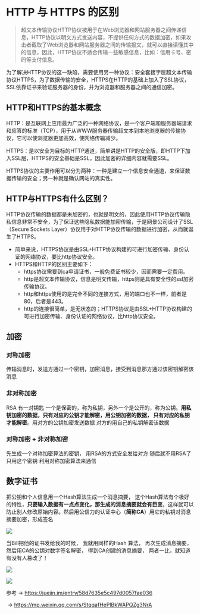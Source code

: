 #  HTTP 与 HTTPS 的区别

> 超文本传输协议HTTP协议被用于在Web浏览器和网站服务器之间传递信息，HTTP协议以明文方式发送内容，不提供任何方式的数据加密，如果攻击者截取了Web浏览器和网站服务器之间的传输报文，就可以直接读懂其中的信息，因此，HTTP协议不适合传输一些敏感信息，比如：信用卡号、密码等支付信息。



为了解决HTTP协议的这一缺陷，需要使用另一种协议：安全套接字层超文本传输协议HTTPS，为了数据传输的安全，HTTPS在HTTP的基础上加入了SSL协议，SSL依靠证书来验证服务器的身份，并为浏览器和服务器之间的通信加密。



## HTTP和HTTPS的基本概念

HTTP：是互联网上应用最为广泛的一种网络协议，是一个客户端和服务器端请求和应答的标准（TCP），用于从WWW服务器传输超文本到本地浏览器的传输协议，它可以使浏览器更加高效，使网络传输减少。

HTTPS：是以安全为目标的HTTP通道，简单讲是HTTP的安全版，即HTTP下加入SSL层，HTTPS的安全基础是SSL，因此加密的详细内容就需要SSL。

HTTPS协议的主要作用可以分为两种：一种是建立一个信息安全通道，来保证数据传输的安全；另一种就是确认网站的真实性。

## HTTP与HTTPS有什么区别？

HTTP协议传输的数据都是未加密的，也就是明文的，因此使用HTTP协议传输隐私信息非常不安全，为了保证这些隐私数据能加密传输，于是网景公司设计了SSL（Secure Sockets Layer）协议用于对HTTP协议传输的数据进行加密，从而就诞生了HTTPS。

- 简单来说，HTTPS协议是由SSL+HTTP协议构建的可进行加密传输、身份认证的网络协议，要比http协议安全。
- HTTPS和HTTP的区别主要如下：
  - https协议需要到ca申请证书，一般免费证书较少，因而需要一定费用。
  - http是超文本传输协议，信息是明文传输，https则是具有安全性的ssl加密传输协议。
  - http和https使用的是完全不同的连接方式，用的端口也不一样，前者是80，后者是443。
  - http的连接很简单，是无状态的；HTTPS协议是由SSL+HTTP协议构建的可进行加密传输、身份认证的网络协议，比http协议安全。

## 加密

### 对称加密

传输消息时，发送方通过一个密钥，加密消息，接受到消息那方通过该密钥解密该消息

### 非对称加密

RSA 有一对钥匙 一个是保密的，称为私钥，另外一个是公开的，称为公钥。**用私钥加密的数据，只有对应的公钥才能解密，用公钥加密的数据， 只有对应的私钥才能解密**。用对方的公钥加密发送数据 对方的用自己的私钥解密该数据

### 对称加密 + 非对称加密

先生成一个对称加密算法的密钥， 用RSA的方式安全发给对方 随后就不用RSA了  只用这个密钥 利用对称加密算法来通信

## 数字证书

把公钥和个人信息用一个Hash算法生成一个消息摘要， 这个Hash算法有个极好的特性，**只要输入数据有一点点变化，那生成的消息摘要就会有巨变**，这样就可以防止别人修改原始内容。然后用公信力的认证中心（**简称CA**）用它的私钥对消息摘要加密，形成签名

![](/Users/yushifan/Documents/GitHub/about-blog/media/ca.png)

当Bill把他的证书发给我的时候， 我就用同样的Hash 算法， 再次生成消息摘要，然后用CA的公钥对数字签名解密， 得到CA创建的消息摘要， 两者一比，就知道有没有人篡改了！

![](/Users/yushifan/Documents/GitHub/about-blog/media/ca1.png)

![](/Users/yushifan/Documents/GitHub/about-blog/media/https.png)



参考 -> https://juejin.im/entry/58d7635e5c497d0057fae036

​        -> https://mp.weixin.qq.com/s/StqqafHePlBkWAPQZg3NrA

